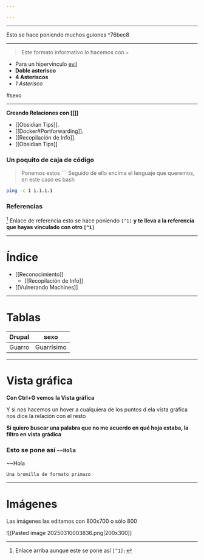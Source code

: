 ```yaml
---

---
```

-----------------------
Esto se hace poniendo muchos guiones ^76bec8

------

> Este formato informativo lo hacemos con `>`

- Para un hipervínculo [evil](https://evil.com)
- **Doble asterisco**
- ****4 Asteriscos****
- *1 Asterisco*

#sexo

----

**Creando Relaciones con [[]]** 

- [[Obsidian Tips]].
- [[Docker#Portforwarding]].
- [[Recopilación de Info]].
- [[Obsidian Tips]]


### Un poquito de caja de código

> Ponemos estos \`\`\` Seguido de ello encima el lenguaje que queremos, en este caso es bash
> 


```bash
ping -c 1 1.1.1.1
```

### Referencias
[^1] Enlace de referencia esto se hace poniendo `[^1]` **y te lleva a la referencia que hayas vinculado con otro `[^1]`**

[^1]:Enlace arriba aunque este se pone así `[^1]:`

------
# Índice

- [[Reconocimiento]]
	- [[Recopilación de Info]]
- [[Vulnerando Machines]]

----
# Tablas

| Drupal | sexo       |
| ------ | ---------- |
| Guarro | Guarrísimo |

----
# Vista gráfica

**Con Ctrl+G vemos**  **la Vista gráfica**

Y si nos hacemos un hover a cualquiera de los puntos d ela vísta gráfica nos dice la relación con el resto

**Si quiero buscar una palabra que no me acuerdo en qué hoja estaba, la filtro en vista grádica**


### Esto se pone así `~~Hola`
~~Hola 

~~~~~~
Una bromilla de formato primazo
~~~~~~
-----
# Imágenes

Las imágenes las editamos con 800x700 o sólo 800


![[Pasted image 20250310003836.png|200x300]]
